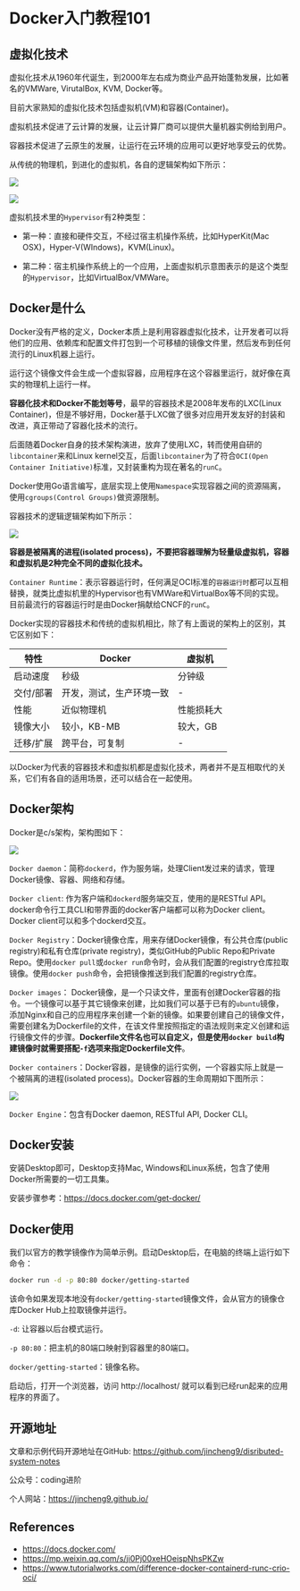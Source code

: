 # Docker入门教程101

## 虚拟化技术

虚拟化技术从1960年代诞生，到2000年左右成为商业产品开始蓬勃发展，比如著名的VMWare, VirutalBox, KVM, Docker等。

目前大家熟知的虚拟化技术包括虚拟机(VM)和容器(Container)。

虚拟机技术促进了云计算的发展，让云计算厂商可以提供大量机器实例给到用户。

容器技术促进了云原生的发展，让运行在云环境的应用可以更好地享受云的优势。

从传统的物理机，到进化的虚拟机，各自的逻辑架构如下所示：

![](../../img/physical_server.png)

![](../../img/virtual_machine.png)

虚拟机技术里的`Hypervisor`有2种类型：

* 第一种：直接和硬件交互，不经过宿主机操作系统，比如HyperKit(Mac OSX)，Hyper-V(WIndows)，KVM(Linux)。

* 第二种：宿主机操作系统上的一个应用，上面虚拟机示意图表示的是这个类型的`Hypervisor`，比如VirtualBox/VMWare。

  

## Docker是什么

Docker没有严格的定义，Docker本质上是利用容器虚拟化技术，让开发者可以将他们的应用、依赖库和配置文件打包到一个可移植的镜像文件里，然后发布到任何流行的Linux机器上运行。

运行这个镜像文件会生成一个虚拟容器，应用程序在这个容器里运行，就好像在真实的物理机上运行一样。

**容器化技术和Docker不能划等号**，最早的容器技术是2008年发布的LXC(Linux Container)，但是不够好用，Docker基于LXC做了很多对应用开发友好的封装和改进，真正带动了容器化技术的流行。

后面随着Docker自身的技术架构演进，放弃了使用LXC，转而使用自研的`libcontainer`来和Linux kernel交互，后面`libcontainer`为了符合`OCI(Open Container Initiative)`标准，又封装重构为现在著名的`runC`。

Docker使用Go语言编写，底层实现上使用`Namespace`实现容器之间的资源隔离，使用`cgroups(Control Groups)`做资源限制。

容器技术的逻辑逻辑架构如下所示：

![](../../img/container.png)

**容器是被隔离的进程(isolated process)，不要把容器理解为轻量级虚拟机，容器和虚拟机是2种完全不同的虚拟化技术。**

`Container Runtime`：表示容器运行时，任何满足OCI标准的`容器运行时`都可以互相替换，就类比虚拟机里的Hypervisor也有VMWare和VirtualBox等不同的实现。目前最流行的容器运行时是由Docker捐献给CNCF的`runC`。

Docker实现的容器技术和传统的虚拟机相比，除了有上面说的架构上的区别，其它区别如下：

| 特性      | Docker                   | 虚拟机     |
| --------- | ------------------------ | ---------- |
| 启动速度  | 秒级                     | 分钟级     |
| 交付/部署 | 开发，测试，生产环境一致 | -          |
| 性能      | 近似物理机               | 性能损耗大 |
| 镜像大小  | 较小，KB-MB              | 较大，GB   |
| 迁移/扩展 | 跨平台，可复制           | -          |

以Docker为代表的容器技术和虚拟机都是虚拟化技术，两者并不是互相取代的关系，它们有各自的适用场景，还可以结合在一起使用。



## Docker架构

Docker是c/s架构，架构图如下：

![](../../img/docker_arch.svg)



`Docker daemon`：简称`dockerd`，作为服务端，处理Client发过来的请求，管理Docker镜像、容器、网络和存储。

`Docker client`: 作为客户端和`dockerd`服务端交互，使用的是RESTful API。docker命令行工具CLI和带界面的docker客户端都可以称为Docker client。Docker client可以和多个dockerd交互。

`Docker Registry`：Docker镜像仓库，用来存储Docker镜像，有公共仓库(public registry)和私有仓库(private registry)，类似GitHub的Public Repo和Private Repo。使用`docker pull`或`docker run`命令时，会从我们配置的registry仓库拉取镜像。使用`docker push`命令，会把镜像推送到我们配置的registry仓库。

`Docker images`： Docker镜像，是一个只读文件，里面有创建Docker容器的指令。一个镜像可以基于其它镜像来创建，比如我们可以基于已有的`ubuntu`镜像，添加Nginx和自己的应用程序来创建一个新的镜像。如果要创建自己的镜像文件，需要创建名为Dockerfile的文件，在该文件里按照指定的语法规则来定义创建和运行镜像文件的步骤。**Dockerfile文件名也可以自定义，但是使用`docker build`构建镜像时就需要搭配`-f`选项来指定Dockerfile文件**。

`Docker containers`：Docker容器，是镜像的运行实例，一个容器实际上就是一个被隔离的进程(isolated process)。Docker容器的生命周期如下图所示：

![](../../img/container_lifecycle.png)

`Docker Engine`：包含有Docker daemon, RESTful API, Docker CLI。



## Docker安装

安装Desktop即可，Desktop支持Mac, Windows和Linux系统，包含了使用Docker所需要的一切工具集。

安装步骤参考：https://docs.docker.com/get-docker/



## Docker使用

我们以官方的教学镜像作为简单示例。启动Desktop后，在电脑的终端上运行如下命令：

```bash
docker run -d -p 80:80 docker/getting-started
```

该命令如果发现本地没有`docker/getting-started`镜像文件，会从官方的镜像仓库Docker Hub上拉取镜像并运行。

`-d`: 让容器以后台模式运行。

`-p 80:80`：把主机的80端口映射到容器里的80端口。

`docker/getting-started`：镜像名称。

启动后，打开一个浏览器，访问 http://localhost/ 就可以看到已经run起来的应用程序的界面了。



## 开源地址

文章和示例代码开源地址在GitHub: https://github.com/jincheng9/disributed-system-notes

公众号：coding进阶

个人网站：https://jincheng9.github.io/



## References

* https://docs.docker.com/
* https://mp.weixin.qq.com/s/ji0Pj00xeHOeispNhsPKZw
* https://www.tutorialworks.com/difference-docker-containerd-runc-crio-oci/